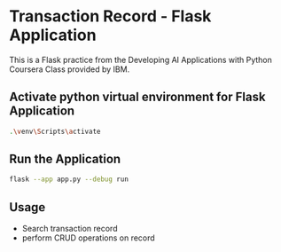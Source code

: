 # Transaction Record - Flask Application 
This is a Flask practice from the Developing AI Applications with Python Coursera Class provided by IBM.

## Activate python virtual environment for Flask Application

```bash
.\venv\Scripts\activate
```
## Run the Application

```bash
flask --app app.py --debug run
```

## Usage

- Search transaction record
- perform CRUD operations on record

